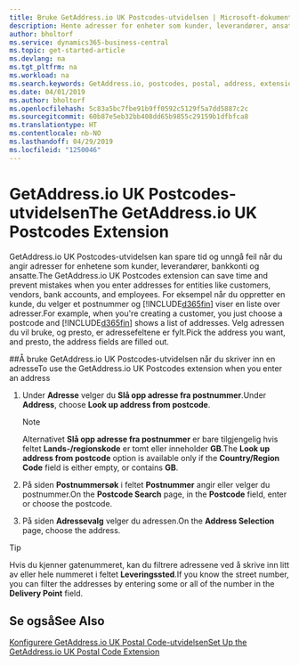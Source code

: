 ```yaml
---
title: Bruke GetAddress.io UK Postcodes-utvidelsen | Microsoft-dokumentasjon
description: Hente adresser for enheter som kunder, leverandører, ansatte og banker i Storbritannia fra GetAddress.io-tjenesten.
author: bholtorf
ms.service: dynamics365-business-central
ms.topic: get-started-article
ms.devlang: na
ms.tgt_pltfrm: na
ms.workload: na
ms.search.keywords: GetAddress.io, postcodes, postal, address, extension
ms.date: 04/01/2019
ms.author: bholtorf
ms.openlocfilehash: 5c83a5bc7fbe91b9ff0592c5129f5a7dd5887c2c
ms.sourcegitcommit: 60b87e5eb32bb408dd65b9855c29159b1dfbfca8
ms.translationtype: HT
ms.contentlocale: nb-NO
ms.lasthandoff: 04/29/2019
ms.locfileid: "1250046"
---
```

# <a name="the-getaddressio-uk-postcodes-extension"></a><span data-ttu-id="12cbf-103">GetAddress.io UK Postcodes-utvidelsen</span><span class="sxs-lookup"><span data-stu-id="12cbf-103">The GetAddress.io UK Postcodes Extension</span></span>
<span data-ttu-id="12cbf-104">GetAddress.io UK Postcodes-utvidelsen kan spare tid og unngå feil når du angir adresser for enhetene som kunder, leverandører, bankkonti og ansatte.</span><span class="sxs-lookup"><span data-stu-id="12cbf-104">The GetAddress.io UK Postcodes extension can save time and prevent mistakes when you enter addresses for entities like customers, vendors, bank accounts, and employees.</span></span> <span data-ttu-id="12cbf-105">For eksempel når du oppretter en kunde, du velger et postnummer og [!INCLUDE[d365fin](includes/d365fin_md.md)] viser en liste over adresser.</span><span class="sxs-lookup"><span data-stu-id="12cbf-105">For example, when you're creating a customer, you just choose a postcode and [!INCLUDE[d365fin](includes/d365fin_md.md)] shows a list of addresses.</span></span> <span data-ttu-id="12cbf-106">Velg adressen du vil bruke, og presto, er adressefeltene er fylt.</span><span class="sxs-lookup"><span data-stu-id="12cbf-106">Pick the address you want, and presto, the address fields are filled out.</span></span>  

##<a name="to-use-the-getaddressio-uk-postcodes-extension-when-you-enter-an-address"></a><span data-ttu-id="12cbf-107">Å bruke GetAddress.io UK Postcodes-utvidelsen når du skriver inn en adresse</span><span class="sxs-lookup"><span data-stu-id="12cbf-107">To use the GetAddress.io UK Postcodes extension when you enter an address</span></span>
1. <span data-ttu-id="12cbf-108">Under **Adresse** velger du **Slå opp adresse fra postnummer**.</span><span class="sxs-lookup"><span data-stu-id="12cbf-108">Under **Address**, choose **Look up address from postcode**.</span></span>  

    > [!NOTE]  
    >   <span data-ttu-id="12cbf-109">Alternativet **Slå opp adresse fra postnummer** er bare tilgjengelig hvis feltet **Lands-/regionskode** er tomt eller inneholder **GB**.</span><span class="sxs-lookup"><span data-stu-id="12cbf-109">The **Look up address from postcode** option is available only if the **Country/Region Code** field is either empty, or contains **GB**.</span></span>
2. <span data-ttu-id="12cbf-110">På siden **Postnummersøk** i feltet **Postnummer** angir eller velger du postnummer.</span><span class="sxs-lookup"><span data-stu-id="12cbf-110">On the **Postcode Search** page, in the **Postcode** field, enter or choose the postcode.</span></span>  
3. <span data-ttu-id="12cbf-111">På siden **Adressevalg** velger du adressen.</span><span class="sxs-lookup"><span data-stu-id="12cbf-111">On the **Address Selection** page, choose the address.</span></span>  

> [!TIP]  
>   <span data-ttu-id="12cbf-112">Hvis du kjenner gatenummeret, kan du filtrere adressene ved å skrive inn litt av eller hele nummeret i feltet **Leveringssted**.</span><span class="sxs-lookup"><span data-stu-id="12cbf-112">If you know the street number, you can filter the addresses by entering some or all of the number in the **Delivery Point** field.</span></span>


## <a name="see-also"></a><span data-ttu-id="12cbf-113">Se også</span><span class="sxs-lookup"><span data-stu-id="12cbf-113">See Also</span></span>
[<span data-ttu-id="12cbf-114">Konfigurere GetAddress.io UK Postal Code-utvidelsen</span><span class="sxs-lookup"><span data-stu-id="12cbf-114">Set Up the GetAddress.io UK Postal Code Extension</span></span>](LocalFunctionality/UnitedKingdom/uk-setup-postal-code-service.md)
